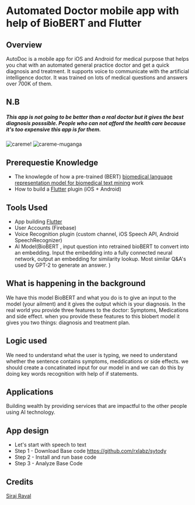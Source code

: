 # Automated Doctor mobile app with help of BioBERT and Flutter

## Overview
 

AutoDoc is a mobile app for iOS and Android for medical purpose that helps you chat with an automated general practice doctor and get a quick diagnosis and treatment. It supports voice to communicate with the artificial intelligence doctor. It was trained on lots of medical questions and answers over 700K of them.

## N.B 
##### This app is not going to be better than a real doctor but it gives the best diagnosis posssible. People who can not afford the health care because it's too expensive this app is for them.

![careme](https://user-images.githubusercontent.com/35916017/72685465-45da8900-3b25-11ea-95aa-3639e47579c5.png)!
![careme-muganga](https://user-images.githubusercontent.com/35916017/72685469-5559d200-3b25-11ea-89e5-a4bafb465fae.png)


## Prerequestie Knowledge
- The knowlegde of how a pre-trained (BERT) [biomedical language representation model for biomedical text mining](https://arxiv.org/pdf/1901.08746.pdf) work
- How to build a [Flutter](https://flutter.dev/) plugin (iOS + Android)



## Tools Used

- App building [Flutter](https://github.com/Desire100/Smart-Detector-Mobile-App-Powered-by-AI/blob/master/Flutter.ipynb) 
- User Accounts (Firebase)
- Voice Recognition plugin (custom channel, iOS Speech API, Android SpeechRecognizer)
- AI Model(BioBERT , input question into retrained bioBERT to convert into an embedding. Input the embedding into a fully connected neural network, output an embedding for similarity lookup. Most similar Q&A's used by GPT-2 to generate an answer. )


## What is happening in the background

We have this model BioBERT and what you do is to  give an input to the model (your ailment) and it gives the output which is your diagnosis. In the real world you provide three features to the doctor: Symptoms, Medications and side effect. when you provide these features to this biobert model it gives you two things: diagnosis and treatment plan.

## Logic used
We need to understand what the user is typing, we need to understand whether the sentence contains symptoms, meddications or side effects. we should create a concatinated input for our model in and we can do this by doing key words recognition with help of  if statements.

## Applications 
Building wealth by providing services that are impactful to the other people using AI technology. 

## App design 

- Let's start with speech to text
- Step 1 - Download Base code https://github.com/rxlabz/sytody
- Step 2 -  Install and run base code
- Step 3 - Analyze Base Code

## Credits
[Siraj Raval](https://github.com/llSourcell)


